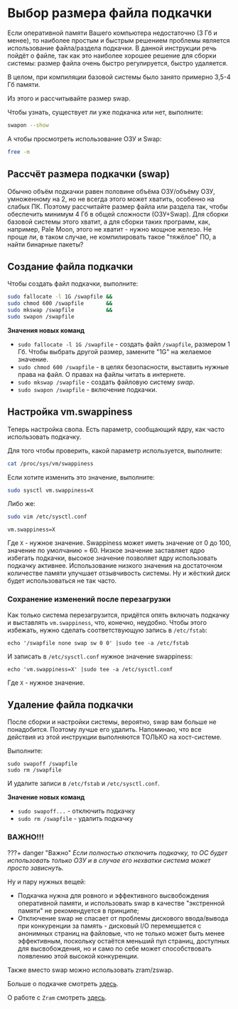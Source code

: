 # Выбор размера файла подкачки

Если оперативной памяти Вашего компьютера недостаточно (3 Гб и менее), то наиболее простым и быстрым решением проблемы является использование файла/раздела подкачки. В данной инструкции речь пойдёт о файле, так как это наиболее хорошее решение для сборки системы: размер файла очень быстро регулируется, быстро удаляется.

В целом, при компиляции базовой системы было занято примерно 3,5-4 Гб памяти.

Из этого и рассчитывайте размер swap.

Чтобы узнать, существует ли уже подкачка или нет, выполните:

```bash
swapon --show
```

А чтобы просмотреть использование ОЗУ и Swap:

```bash
free -m
```

## Рассчёт размера подкачки (swap)

Обычно объём подкачки равен половине объёма ОЗУ/объёму ОЗУ, умноженному на 2, но не всегда этого может хватить, особенно на слабых ПК. Поэтому рассчитайте размер файла или раздела так, чтобы обеспечить минимум 4 Гб в общей сложности (ОЗУ+Swap). Для сборки базовой системы этого хватит, а для сборки таких программ, как, например, Pale Moon, этого не хватит - нужно мощное железо. Не проще ли, в таком случае, не компилировать такое "тяжёлое" ПО, а найти бинарные пакеты?

## Создание файла подкачки

Чтобы создать файл подкачки, выполните:

```bash
sudo fallocate -l 1G /swapfile &&
sudo chmod 600 /swapfile       &&
sudo mkswap /swapfile          &&
sudo swapon /swapfile
```

**Значения новых команд**

- `sudo fallocate -l 1G /swapfile` - создать файл `/swapfile`, размером 1 Гб. Чтобы выбрать другой размер, замените "1G" на желаемое значение.
- `sudo chmod 600 /swapfile` - в целях безопасности, выставить нужные права на файл. О правах на файлы читать в интернете.
- `sudo mkswap /swapfile` - создать файловую систему _swap_.
- `sudo swapon /swapfile` - включение подкачки.

## Настройка vm.swappiness

Теперь настройка свопа. Есть параметр, сообщающий ядру, как часто использовать подкачку.

Для того чтобы проверить, какой параметр используется, выполните:

```bash
cat /proc/sys/vm/swappiness
```

Если хотите изменить это значение, выполните:

```bash
sudo sysctl vm.swappiness=X
```

Либо же:

```bash
sudo vim /etc/sysctl.conf
```

```
vm.swappiness=X
```

Где `X` - нужное значение. Swappiness может иметь значение от 0 до 100, значение по умолчанию = 60. Низкое значение заставляет ядро избегать подкачки, высокое значение позволяет ядру использовать подкачку активнее. Использование низкого значения на достаточном количестве памяти улучшает отзывчивость системы. Ну и жёсткий диск будет использоваться не так часто.

### Сохранение изменений после перезагрузки

Как только система перезагрузится, придётся опять включать подкачку и выставлять `vm.swappiness`, что, конечно, неудобно. Чтобы этого избежать, нужно сделать соответствующую запись в `/etc/fstab`:

```
echo '/swapfile none swap sw 0 0' |sudo tee -a /etc/fstab
```

И записать в `/etc/sysctl.conf` нужное значение swappiness:

```
echo 'vm.swappiness=X' |sudo tee -a /etc/sysctl.conf
```

Где `X` - нужное значение.

## Удаление файла подкачки

После сборки и настройки системы, вероятно, swap вам больше не понадобится. Поэтому лучше его удалить. Напоминаю, что все действия из этой инструкции выполняются ТОЛЬКО на хост-системе.

Выполните:

```
sudo swapoff /swapfile
sudo rm /swapfile
```

И удалите записи в `/etc/fstab` и `/etc/sysctl.conf`.

**Значение новых команд**

- `sudo swapoff...` - отключить подкачку
- `sudo rm /swapfile` - удалить подкачку

### ВАЖНО!!!

???+ danger "Важно"
    _Если полностью отключить подкачку, то ОС будет использовать только ОЗУ и в случае его нехватки система может просто зависнуть._

Ну и пару нужных вещей:

- Подкачка нужна для ровного и эффективного высвобождения оперативной памяти, и использовать swap в качестве "экстренной памяти" не рекомендуется в принципе;
- Отключение swap не спасает от проблемы дискового ввода/вывода при конкуренции за память - дисковый I/O перемещается с анонимных страниц на файловые, что не только может быть менее эффективным, поскольку остаётся меньший пул страниц, доступных для высвобождения, но и само по себе может способствовать появлению этой высокой конкуренции.

Также вместо swap можно использовать zram/zswap.

Больше о подкачке смотреть [здесь](https://habr.com/ru/company/flant/blog/348324/).

О работе с `Zram` смотреть [здесь](additional/zram.md).
